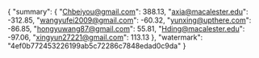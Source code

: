{
    "summary": {
        "Chbeiyou@gmail.com": 388.13, 
        "axia@macalester.edu": -312.85, 
        "wangyufei2009@gmail.com": -60.32, 
        "yunxing@upthere.com": -86.85, 
        "hongyuwang87@gmail.com": 55.81, 
        "Hding@macalester.edu": -97.06, 
        "xingyun27221@gmail.com": 113.13
    }, 
    "watermark": "4ef0b772453226199ab5c72286c7848edad0c9da"
}